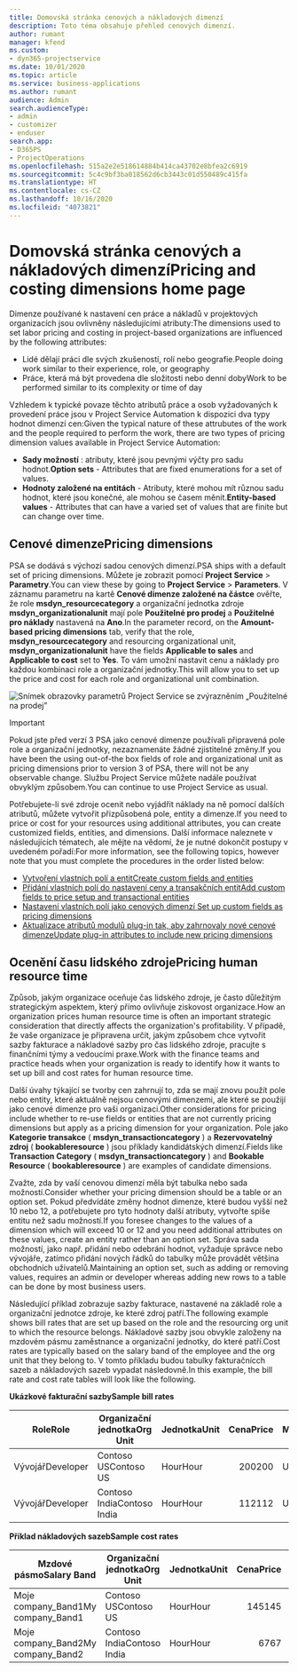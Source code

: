 ```yaml
---
title: Domovská stránka cenových a nákladových dimenzí
description: Toto téma obsahuje přehled cenových dimenzí.
author: rumant
manager: kfend
ms.custom:
- dyn365-projectservice
ms.date: 10/01/2020
ms.topic: article
ms.service: business-applications
ms.author: rumant
audience: Admin
search.audienceType:
- admin
- customizer
- enduser
search.app:
- D365PS
- ProjectOperations
ms.openlocfilehash: 515a2e2e518614884b414ca43702e8bfea2c6919
ms.sourcegitcommit: 5c4c9bf3ba018562d6cb3443c01d550489c415fa
ms.translationtype: HT
ms.contentlocale: cs-CZ
ms.lasthandoff: 10/16/2020
ms.locfileid: "4073821"
---
```

# <a name="pricing-and-costing-dimensions-home-page"></a><span data-ttu-id="cc5f1-103">Domovská stránka cenových a nákladových dimenzí</span><span class="sxs-lookup"><span data-stu-id="cc5f1-103">Pricing and costing dimensions home page</span></span>

<span data-ttu-id="cc5f1-104">Dimenze používané k nastavení cen práce a nákladů v projektových organizacích jsou ovlivněny následujícími atributy:</span><span class="sxs-lookup"><span data-stu-id="cc5f1-104">The dimensions used to set labor pricing and costing in project-based organizations are influenced by the following attributes:</span></span>

- <span data-ttu-id="cc5f1-105">Lidé dělají práci dle svých zkušeností, rolí nebo geografie.</span><span class="sxs-lookup"><span data-stu-id="cc5f1-105">People doing work similar to their experience, role, or geography</span></span>
- <span data-ttu-id="cc5f1-106">Práce, která má být provedena dle složitosti nebo denní doby</span><span class="sxs-lookup"><span data-stu-id="cc5f1-106">Work to be performed similar to its complexity or time of day</span></span>

<span data-ttu-id="cc5f1-107">Vzhledem k typické povaze těchto atributů práce a osob vyžadovaných k provedení práce jsou v Project Service Automation k dispozici dva typy hodnot dimenzí cen:</span><span class="sxs-lookup"><span data-stu-id="cc5f1-107">Given the typical nature of these attrubutes of the work and the people required to perform the work, there are two types of pricing dimension values available in Project Service Automation:</span></span> 

- <span data-ttu-id="cc5f1-108">**Sady možností** : atributy, které jsou pevnými výčty pro sadu hodnot.</span><span class="sxs-lookup"><span data-stu-id="cc5f1-108">**Option sets** - Attributes that are fixed enumerations for a set of values.</span></span>
- <span data-ttu-id="cc5f1-109">**Hodnoty založené na entitách** - Atributy, které mohou mít různou sadu hodnot, které jsou konečné, ale mohou se časem měnit.</span><span class="sxs-lookup"><span data-stu-id="cc5f1-109">**Entity-based values** - Attributes that can have a varied set of values that are finite but can change over time.</span></span>

## <a name="pricing-dimensions"></a><span data-ttu-id="cc5f1-110">Cenové dimenze</span><span class="sxs-lookup"><span data-stu-id="cc5f1-110">Pricing dimensions</span></span>

<span data-ttu-id="cc5f1-111">PSA se dodává s výchozí sadou cenových dimenzí.</span><span class="sxs-lookup"><span data-stu-id="cc5f1-111">PSA ships with a default set of pricing dimensions.</span></span> <span data-ttu-id="cc5f1-112">Můžete je zobrazit pomocí **Project Service** > **Parametry**.</span><span class="sxs-lookup"><span data-stu-id="cc5f1-112">You can view these by going to **Project Service** > **Parameters**.</span></span> <span data-ttu-id="cc5f1-113">V záznamu parametru na kartě **Cenové dimenze založené na částce** ověřte, že role **msdyn_resourcecategory** a organizační jednotka zdroje **msdyn_organizationalunit** mají pole **Použitelné pro prodej** a **Použitelné pro náklady** nastavená na **Ano**.</span><span class="sxs-lookup"><span data-stu-id="cc5f1-113">In the parameter record, on the **Amount-based pricing dimensions** tab, verify that the role, **msdyn_resourcecategory** and resourcing organizational unit, **msdyn_organizationalunit** have the fields **Applicable to sales** and **Applicable to cost** set to **Yes**.</span></span> <span data-ttu-id="cc5f1-114">To vám umožní nastavit cenu a náklady pro každou kombinaci role a organizační jednotky.</span><span class="sxs-lookup"><span data-stu-id="cc5f1-114">This will allow you to set up the price and cost for each role and organizational unit combination.</span></span>

![Snímek obrazovky parametrů Project Service se zvýrazněním „Použitelné na prodej”](media/PS-OOB-parameters.png)

> [!IMPORTANT]
> <span data-ttu-id="cc5f1-116">Pokud jste před verzí 3 PSA jako cenové dimenze používali připravená pole role a organizační jednotky, nezaznamenáte žádné zjistitelné změny.</span><span class="sxs-lookup"><span data-stu-id="cc5f1-116">If you have been the using out-of-the box fields of role and organizational unit as pricing dimensions prior to version 3 of PSA, there will not be any observable change.</span></span> <span data-ttu-id="cc5f1-117">Službu Project Service můžete nadále používat obvyklým způsobem.</span><span class="sxs-lookup"><span data-stu-id="cc5f1-117">You can continue to use Project Service as usual.</span></span> 

<span data-ttu-id="cc5f1-118">Potřebujete-li své zdroje ocenit nebo vyjádřit náklady na ně pomocí dalších atributů, můžete vytvořit přizpůsobená pole, entity a dimenze.</span><span class="sxs-lookup"><span data-stu-id="cc5f1-118">If you need to price or cost for your resources using additional attributes, you can create customized fields, entities, and dimensions.</span></span> <span data-ttu-id="cc5f1-119">Další informace naleznete v následujících tématech, ale mějte na vědomí, že je nutné dokončit postupy v uvedeném pořadí:</span><span class="sxs-lookup"><span data-stu-id="cc5f1-119">For more information, see the following topics, however note that you must complete the procedures in the order listed below:</span></span>

- [<span data-ttu-id="cc5f1-120">Vytvoření vlastních polí a entit</span><span class="sxs-lookup"><span data-stu-id="cc5f1-120">Create custom fields and entities</span></span>](create-custom-fields-entities.md)
- [<span data-ttu-id="cc5f1-121">Přidání vlastních polí do nastavení ceny a transakčních entit</span><span class="sxs-lookup"><span data-stu-id="cc5f1-121">Add custom fields to price setup and transactional entities</span></span>](field-references.md)
- [<span data-ttu-id="cc5f1-122">Nastavení vlastních polí jako cenových dimenzí </span><span class="sxs-lookup"><span data-stu-id="cc5f1-122">Set up custom fields as pricing dimensions</span></span>](set-up-pricing-dimensions.md)
- [<span data-ttu-id="cc5f1-123">Aktualizace atributů modulů plug-in tak, aby zahrnovaly nové cenové dimenze</span><span class="sxs-lookup"><span data-stu-id="cc5f1-123">Update plug-in attributes to include new pricing dimensions</span></span>](update-plug-in-attributes.md)

## <a name="pricing-human-resource-time"></a><span data-ttu-id="cc5f1-124">Ocenění času lidského zdroje</span><span class="sxs-lookup"><span data-stu-id="cc5f1-124">Pricing human resource time</span></span>
<span data-ttu-id="cc5f1-125">Způsob, jakým organizace oceňuje čas lidského zdroje, je často důležitým strategickým aspektem, který přímo ovlivňuje ziskovost organizace.</span><span class="sxs-lookup"><span data-stu-id="cc5f1-125">How an organization prices human resource time is often an important strategic consideration that directly affects the organization's profitability.</span></span> <span data-ttu-id="cc5f1-126">V případě, že vaše organizace je připravena určit, jakým způsobem chce vytvořit sazby fakturace a nákladové sazby pro čas lidského zdroje, pracujte s finančními týmy a vedoucími praxe.</span><span class="sxs-lookup"><span data-stu-id="cc5f1-126">Work with the finance teams and practice heads when your organization is ready to identify how it wants to set up bill and cost rates for human resource time.</span></span>

<span data-ttu-id="cc5f1-127">Další úvahy týkající se tvorby cen zahrnují to, zda se mají znovu použít pole nebo entity, které aktuálně nejsou cenovými dimenzemi, ale které se použijí jako cenové dimenze pro vaši organizaci.</span><span class="sxs-lookup"><span data-stu-id="cc5f1-127">Other considerations for pricing include whether to re-use fields or entities that are not currently pricing dimensions but apply as a pricing dimension for your organization.</span></span> <span data-ttu-id="cc5f1-128">Pole jako **Kategorie transakce** ( **msdyn_transactioncategory** ) a **Rezervovatelný zdroj** ( **bookableresource** ) jsou příklady kandidátských dimenzí.</span><span class="sxs-lookup"><span data-stu-id="cc5f1-128">Fields like **Transaction Category** ( **msdyn_transactioncategory** ) and **Bookable Resource** ( **bookableresource** ) are examples of candidate dimensions.</span></span> 

<span data-ttu-id="cc5f1-129">Zvažte, zda by vaší cenovou dimenzí měla být tabulka nebo sada možností.</span><span class="sxs-lookup"><span data-stu-id="cc5f1-129">Consider whether your pricing dimension should be a table or an option set.</span></span> <span data-ttu-id="cc5f1-130">Pokud předvídáte změny hodnot dimenze, které budou vyšší než 10 nebo 12, a potřebujete pro tyto hodnoty další atributy, vytvořte spíše entitu než sadu možností.</span><span class="sxs-lookup"><span data-stu-id="cc5f1-130">If you foresee changes to the values of a dimension which will exceed 10 or 12 and you need additional attributes on these values, create an entity rather than an option set.</span></span> <span data-ttu-id="cc5f1-131">Správa sada možností, jako např. přidání nebo odebrání hodnot, vyžaduje správce nebo vývojáře, zatímco přidání nových řádků do tabulky může provádět většina obchodních uživatelů.</span><span class="sxs-lookup"><span data-stu-id="cc5f1-131">Maintaining an option set, such as adding or removing values, requires an admin or developer whereas adding new rows to a table can be done by most business users.</span></span>

<span data-ttu-id="cc5f1-132">Následující příklad zobrazuje sazby fakturace, nastavené na základě role a organizační jednotce zdroje, ke které zdroj patří.</span><span class="sxs-lookup"><span data-stu-id="cc5f1-132">The following example shows bill rates that are set up based on the role and the resourcing org unit to which the resource belongs.</span></span> <span data-ttu-id="cc5f1-133">Nákladové sazby jsou obvykle založeny na mzdovém pásmu zaměstnance a organizační jednotky, do které patří.</span><span class="sxs-lookup"><span data-stu-id="cc5f1-133">Cost rates are typically based on the salary band of the employee and the org unit that they belong to.</span></span> <span data-ttu-id="cc5f1-134">V tomto příkladu budou tabulky fakturačnícch sazeb a nákladových sazeb vypadat následovně.</span><span class="sxs-lookup"><span data-stu-id="cc5f1-134">In this example, the bill rate and cost rate tables will look like the following.</span></span>

<span data-ttu-id="cc5f1-135">**Ukázkové fakturační sazby**</span><span class="sxs-lookup"><span data-stu-id="cc5f1-135">**Sample bill rates**</span></span>

| <span data-ttu-id="cc5f1-136">Role</span><span class="sxs-lookup"><span data-stu-id="cc5f1-136">Role</span></span>        | <span data-ttu-id="cc5f1-137">Organizační jednotka</span><span class="sxs-lookup"><span data-stu-id="cc5f1-137">Org Unit</span></span>    |<span data-ttu-id="cc5f1-138">Jednotka</span><span class="sxs-lookup"><span data-stu-id="cc5f1-138">Unit</span></span>      |<span data-ttu-id="cc5f1-139">Cena</span><span class="sxs-lookup"><span data-stu-id="cc5f1-139">Price</span></span>      |<span data-ttu-id="cc5f1-140">Měna</span><span class="sxs-lookup"><span data-stu-id="cc5f1-140">Currency</span></span>  |
| ------------|-------------|----------|----------:|----------|
| <span data-ttu-id="cc5f1-141">Vývojář</span><span class="sxs-lookup"><span data-stu-id="cc5f1-141">Developer</span></span>   | <span data-ttu-id="cc5f1-142">Contoso US</span><span class="sxs-lookup"><span data-stu-id="cc5f1-142">Contoso US</span></span>  |<span data-ttu-id="cc5f1-143">Hour</span><span class="sxs-lookup"><span data-stu-id="cc5f1-143">Hour</span></span> | <span data-ttu-id="cc5f1-144">200</span><span class="sxs-lookup"><span data-stu-id="cc5f1-144">200</span></span>|<span data-ttu-id="cc5f1-145">USD</span><span class="sxs-lookup"><span data-stu-id="cc5f1-145">USD</span></span>     |
| <span data-ttu-id="cc5f1-146">Vývojář</span><span class="sxs-lookup"><span data-stu-id="cc5f1-146">Developer</span></span>   | <span data-ttu-id="cc5f1-147">Contoso India</span><span class="sxs-lookup"><span data-stu-id="cc5f1-147">Contoso India</span></span> |<span data-ttu-id="cc5f1-148">Hour</span><span class="sxs-lookup"><span data-stu-id="cc5f1-148">Hour</span></span>|   <span data-ttu-id="cc5f1-149">112</span><span class="sxs-lookup"><span data-stu-id="cc5f1-149">112</span></span>|<span data-ttu-id="cc5f1-150">USD</span><span class="sxs-lookup"><span data-stu-id="cc5f1-150">USD</span></span>     |


<span data-ttu-id="cc5f1-151">**Příklad nákladových sazeb**</span><span class="sxs-lookup"><span data-stu-id="cc5f1-151">**Sample cost rates**</span></span>

| <span data-ttu-id="cc5f1-152">Mzdové pásmo</span><span class="sxs-lookup"><span data-stu-id="cc5f1-152">Salary Band</span></span>     | <span data-ttu-id="cc5f1-153">Organizační jednotka</span><span class="sxs-lookup"><span data-stu-id="cc5f1-153">Org Unit</span></span>    |<span data-ttu-id="cc5f1-154">Jednotka</span><span class="sxs-lookup"><span data-stu-id="cc5f1-154">Unit</span></span>      |<span data-ttu-id="cc5f1-155">Cena</span><span class="sxs-lookup"><span data-stu-id="cc5f1-155">Price</span></span>      |<span data-ttu-id="cc5f1-156">Měna</span><span class="sxs-lookup"><span data-stu-id="cc5f1-156">Currency</span></span>  |
| ----------------|-------------|----------|----------:|----------|
| <span data-ttu-id="cc5f1-157">Moje company_Band1</span><span class="sxs-lookup"><span data-stu-id="cc5f1-157">My company_Band1</span></span> | <span data-ttu-id="cc5f1-158">Contoso US</span><span class="sxs-lookup"><span data-stu-id="cc5f1-158">Contoso US</span></span>  |<span data-ttu-id="cc5f1-159">Hour</span><span class="sxs-lookup"><span data-stu-id="cc5f1-159">Hour</span></span> | <span data-ttu-id="cc5f1-160">145</span><span class="sxs-lookup"><span data-stu-id="cc5f1-160">145</span></span>|<span data-ttu-id="cc5f1-161">USD</span><span class="sxs-lookup"><span data-stu-id="cc5f1-161">USD</span></span>     |
| <span data-ttu-id="cc5f1-162">Moje company_Band2</span><span class="sxs-lookup"><span data-stu-id="cc5f1-162">My company_Band2</span></span> | <span data-ttu-id="cc5f1-163">Contoso India</span><span class="sxs-lookup"><span data-stu-id="cc5f1-163">Contoso India</span></span> |<span data-ttu-id="cc5f1-164">Hour</span><span class="sxs-lookup"><span data-stu-id="cc5f1-164">Hour</span></span>|   <span data-ttu-id="cc5f1-165">67</span><span class="sxs-lookup"><span data-stu-id="cc5f1-165">67</span></span>|<span data-ttu-id="cc5f1-166">USD</span><span class="sxs-lookup"><span data-stu-id="cc5f1-166">USD</span></span>     |
